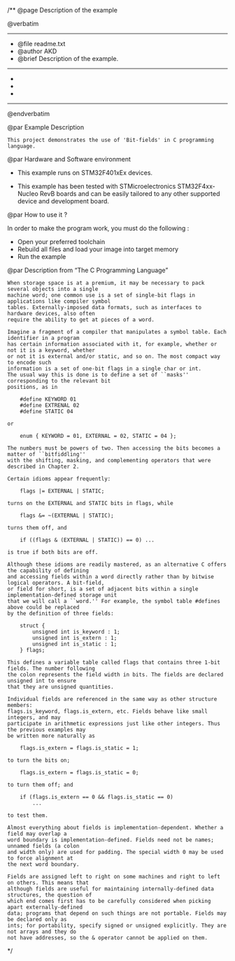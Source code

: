 /**
  @page Description of the example
  
  @verbatim
  ******************************************************************************
  * @file    readme.txt 
  * @author  AKD
  * @brief   Description of the example.
  ******************************************************************************
  *
  *
  *
  ******************************************************************************
  @endverbatim

@par Example Description

	This project demonstrates the use of 'Bit-fields' in C programming language.
	

@par Hardware and Software environment  

  - This example runs on STM32F401xEx devices.
    
  - This example has been tested with STMicroelectronics STM32F4xx-Nucleo RevB 
    boards and can be easily tailored to any other supported device 
    and development board.

@par How to use it ? 

In order to make the program work, you must do the following :
 - Open your preferred toolchain 
 - Rebuild all files and load your image into target memory
 - Run the example

@par Description from “The C Programming Language” 

	When storage space is at a premium, it may be necessary to pack several objects into a single
	machine word; one common use is a set of single-bit flags in applications like compiler symbol
	tables. Externally-imposed data formats, such as interfaces to hardware devices, also often
	require the ability to get at pieces of a word.

	Imagine a fragment of a compiler that manipulates a symbol table. Each identifier in a program
	has certain information associated with it, for example, whether or not it is a keyword, whether
	or not it is external and/or static, and so on. The most compact way to encode such
	information is a set of one-bit flags in a single char or int.
	The usual way this is done is to define a set of ``masks'' corresponding to the relevant bit
	positions, as in

		#define KEYWORD 01
		#define EXTRENAL 02
		#define STATIC 04

	or

		enum { KEYWORD = 01, EXTERNAL = 02, STATIC = 04 };
		
	The numbers must be powers of two. Then accessing the bits becomes a matter of ``bitfiddling''
	with the shifting, masking, and complementing operators that were described in Chapter 2.
	
	Certain idioms appear frequently:
	
		flags |= EXTERNAL | STATIC;
	
	turns on the EXTERNAL and STATIC bits in flags, while
	
		flags &= ~(EXTERNAL | STATIC);
	
	turns them off, and
	
		if ((flags & (EXTERNAL | STATIC)) == 0) ...
	
	is true if both bits are off.
	
	Although these idioms are readily mastered, as an alternative C offers the capability of defining
	and accessing fields within a word directly rather than by bitwise logical operators. A bit-field,
	or field for short, is a set of adjacent bits within a single implementation-defined storage unit
	that we will call a ``word.'' For example, the symbol table #defines above could be replaced
	by the definition of three fields:
	
		struct {
			unsigned int is_keyword : 1;
			unsigned int is_extern : 1;
			unsigned int is_static : 1;
		} flags;
	
	This defines a variable table called flags that contains three 1-bit fields. The number following
	the colon represents the field width in bits. The fields are declared unsigned int to ensure
	that they are unsigned quantities.
	
	Individual fields are referenced in the same way as other structure members:
	flags.is_keyword, flags.is_extern, etc. Fields behave like small integers, and may
	participate in arithmetic expressions just like other integers. Thus the previous examples may
	be written more naturally as
	
		flags.is_extern = flags.is_static = 1;
	
	to turn the bits on;
	
		flags.is_extern = flags.is_static = 0;
	
	to turn them off; and
	
		if (flags.is_extern == 0 && flags.is_static == 0)
			...
	
	to test them.
	
	Almost everything about fields is implementation-dependent. Whether a field may overlap a
	word boundary is implementation-defined. Fields need not be names; unnamed fields (a colon
	and width only) are used for padding. The special width 0 may be used to force alignment at
	the next word boundary.
	
	Fields are assigned left to right on some machines and right to left on others. This means that
	although fields are useful for maintaining internally-defined data structures, the question of
	which end comes first has to be carefully considered when picking apart externally-defined
	data; programs that depend on such things are not portable. Fields may be declared only as
	ints; for portability, specify signed or unsigned explicitly. They are not arrays and they do
	not have addresses, so the & operator cannot be applied on them.
*/
